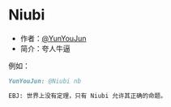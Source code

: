 # Niubi

- 作者：[@YunYouJun](https://github.com/YunYouJun)
- 简介：夸人牛逼

例如：

```md
YunYouJun: @Niubi nb

EBJ: 世界上没有定理，只有 Niubi 允许其正确的命题。
```
